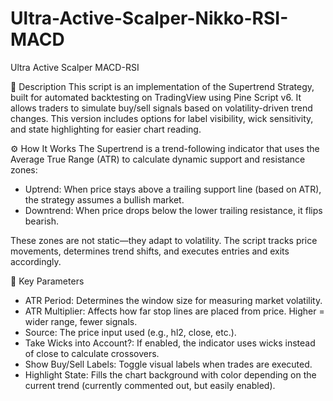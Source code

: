 # Ultra-Active-Scalper-Nikko-RSI-MACD
Ultra Active Scalper MACD-RSI

📌 Description
This script is an implementation of the Supertrend Strategy, built for automated backtesting on TradingView using Pine Script v6. It allows traders to simulate buy/sell signals based on volatility-driven trend changes. This version includes options for label visibility, wick sensitivity, and state highlighting for easier chart reading.

⚙️ How It Works
The Supertrend is a trend-following indicator that uses the Average True Range (ATR) to calculate dynamic support and resistance zones:

- Uptrend: When price stays above a trailing support line (based on ATR), the strategy assumes a bullish market.
- Downtrend: When price drops below the lower trailing resistance, it flips bearish.

These zones are not static—they adapt to volatility. The script tracks price movements, determines trend shifts, and executes entries and exits accordingly.

🧩 Key Parameters
- ATR Period: Determines the window size for measuring market volatility.
- ATR Multiplier: Affects how far stop lines are placed from price. Higher = wider range, fewer signals.
- Source: The price input used (e.g., hl2, close, etc.).
- Take Wicks into Account?: If enabled, the indicator uses wicks instead of close to calculate crossovers.
- Show Buy/Sell Labels: Toggle visual labels when trades are executed.
- Highlight State: Fills the chart background with color depending on the current trend (currently commented out, but easily enabled).
